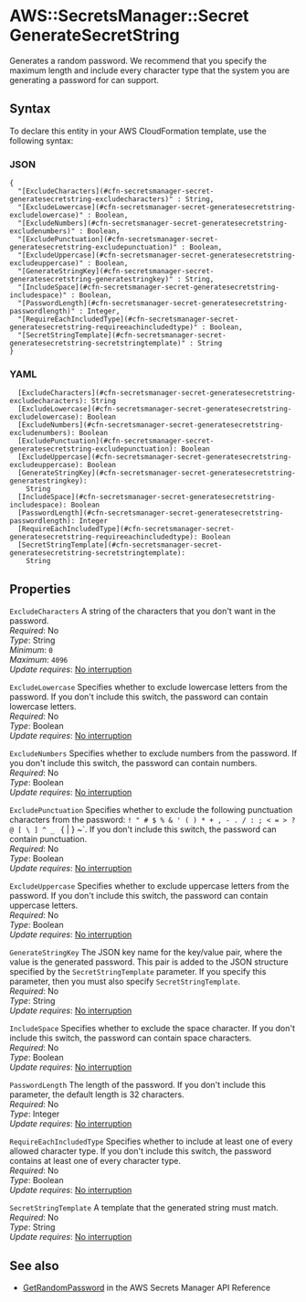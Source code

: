 # AWS::SecretsManager::Secret GenerateSecretString<a name="aws-properties-secretsmanager-secret-generatesecretstring"></a>

Generates a random password\. We recommend that you specify the maximum length and include every character type that the system you are generating a password for can support\.

## Syntax<a name="aws-properties-secretsmanager-secret-generatesecretstring-syntax"></a>

To declare this entity in your AWS CloudFormation template, use the following syntax:

### JSON<a name="aws-properties-secretsmanager-secret-generatesecretstring-syntax.json"></a>

```
{
  "[ExcludeCharacters](#cfn-secretsmanager-secret-generatesecretstring-excludecharacters)" : String,
  "[ExcludeLowercase](#cfn-secretsmanager-secret-generatesecretstring-excludelowercase)" : Boolean,
  "[ExcludeNumbers](#cfn-secretsmanager-secret-generatesecretstring-excludenumbers)" : Boolean,
  "[ExcludePunctuation](#cfn-secretsmanager-secret-generatesecretstring-excludepunctuation)" : Boolean,
  "[ExcludeUppercase](#cfn-secretsmanager-secret-generatesecretstring-excludeuppercase)" : Boolean,
  "[GenerateStringKey](#cfn-secretsmanager-secret-generatesecretstring-generatestringkey)" : String,
  "[IncludeSpace](#cfn-secretsmanager-secret-generatesecretstring-includespace)" : Boolean,
  "[PasswordLength](#cfn-secretsmanager-secret-generatesecretstring-passwordlength)" : Integer,
  "[RequireEachIncludedType](#cfn-secretsmanager-secret-generatesecretstring-requireeachincludedtype)" : Boolean,
  "[SecretStringTemplate](#cfn-secretsmanager-secret-generatesecretstring-secretstringtemplate)" : String
}
```

### YAML<a name="aws-properties-secretsmanager-secret-generatesecretstring-syntax.yaml"></a>

```
  [ExcludeCharacters](#cfn-secretsmanager-secret-generatesecretstring-excludecharacters): String
  [ExcludeLowercase](#cfn-secretsmanager-secret-generatesecretstring-excludelowercase): Boolean
  [ExcludeNumbers](#cfn-secretsmanager-secret-generatesecretstring-excludenumbers): Boolean
  [ExcludePunctuation](#cfn-secretsmanager-secret-generatesecretstring-excludepunctuation): Boolean
  [ExcludeUppercase](#cfn-secretsmanager-secret-generatesecretstring-excludeuppercase): Boolean
  [GenerateStringKey](#cfn-secretsmanager-secret-generatesecretstring-generatestringkey): 
    String
  [IncludeSpace](#cfn-secretsmanager-secret-generatesecretstring-includespace): Boolean
  [PasswordLength](#cfn-secretsmanager-secret-generatesecretstring-passwordlength): Integer
  [RequireEachIncludedType](#cfn-secretsmanager-secret-generatesecretstring-requireeachincludedtype): Boolean
  [SecretStringTemplate](#cfn-secretsmanager-secret-generatesecretstring-secretstringtemplate): 
    String
```

## Properties<a name="aws-properties-secretsmanager-secret-generatesecretstring-properties"></a>

`ExcludeCharacters`  <a name="cfn-secretsmanager-secret-generatesecretstring-excludecharacters"></a>
A string of the characters that you don't want in the password\.  
*Required*: No  
*Type*: String  
*Minimum*: `0`  
*Maximum*: `4096`  
*Update requires*: [No interruption](https://docs.aws.amazon.com/AWSCloudFormation/latest/UserGuide/using-cfn-updating-stacks-update-behaviors.html#update-no-interrupt)

`ExcludeLowercase`  <a name="cfn-secretsmanager-secret-generatesecretstring-excludelowercase"></a>
Specifies whether to exclude lowercase letters from the password\. If you don't include this switch, the password can contain lowercase letters\.  
*Required*: No  
*Type*: Boolean  
*Update requires*: [No interruption](https://docs.aws.amazon.com/AWSCloudFormation/latest/UserGuide/using-cfn-updating-stacks-update-behaviors.html#update-no-interrupt)

`ExcludeNumbers`  <a name="cfn-secretsmanager-secret-generatesecretstring-excludenumbers"></a>
Specifies whether to exclude numbers from the password\. If you don't include this switch, the password can contain numbers\.  
*Required*: No  
*Type*: Boolean  
*Update requires*: [No interruption](https://docs.aws.amazon.com/AWSCloudFormation/latest/UserGuide/using-cfn-updating-stacks-update-behaviors.html#update-no-interrupt)

`ExcludePunctuation`  <a name="cfn-secretsmanager-secret-generatesecretstring-excludepunctuation"></a>
Specifies whether to exclude the following punctuation characters from the password: `! " # $ % & ' ( ) * + , - . / : ; < = > ? @ [ \ ] ^ _ ` { | } ~`\. If you don't include this switch, the password can contain punctuation\.  
*Required*: No  
*Type*: Boolean  
*Update requires*: [No interruption](https://docs.aws.amazon.com/AWSCloudFormation/latest/UserGuide/using-cfn-updating-stacks-update-behaviors.html#update-no-interrupt)

`ExcludeUppercase`  <a name="cfn-secretsmanager-secret-generatesecretstring-excludeuppercase"></a>
Specifies whether to exclude uppercase letters from the password\. If you don't include this switch, the password can contain uppercase letters\.  
*Required*: No  
*Type*: Boolean  
*Update requires*: [No interruption](https://docs.aws.amazon.com/AWSCloudFormation/latest/UserGuide/using-cfn-updating-stacks-update-behaviors.html#update-no-interrupt)

`GenerateStringKey`  <a name="cfn-secretsmanager-secret-generatesecretstring-generatestringkey"></a>
The JSON key name for the key/value pair, where the value is the generated password\. This pair is added to the JSON structure specified by the `SecretStringTemplate` parameter\. If you specify this parameter, then you must also specify `SecretStringTemplate`\.   
*Required*: No  
*Type*: String  
*Update requires*: [No interruption](https://docs.aws.amazon.com/AWSCloudFormation/latest/UserGuide/using-cfn-updating-stacks-update-behaviors.html#update-no-interrupt)

`IncludeSpace`  <a name="cfn-secretsmanager-secret-generatesecretstring-includespace"></a>
Specifies whether to exclude the space character\. If you don't include this switch, the password can contain space characters\.  
*Required*: No  
*Type*: Boolean  
*Update requires*: [No interruption](https://docs.aws.amazon.com/AWSCloudFormation/latest/UserGuide/using-cfn-updating-stacks-update-behaviors.html#update-no-interrupt)

`PasswordLength`  <a name="cfn-secretsmanager-secret-generatesecretstring-passwordlength"></a>
The length of the password\. If you don't include this parameter, the default length is 32 characters\.  
*Required*: No  
*Type*: Integer  
*Update requires*: [No interruption](https://docs.aws.amazon.com/AWSCloudFormation/latest/UserGuide/using-cfn-updating-stacks-update-behaviors.html#update-no-interrupt)

`RequireEachIncludedType`  <a name="cfn-secretsmanager-secret-generatesecretstring-requireeachincludedtype"></a>
Specifies whether to include at least one of every allowed character type\. If you don't include this switch, the password contains at least one of every character type\.  
*Required*: No  
*Type*: Boolean  
*Update requires*: [No interruption](https://docs.aws.amazon.com/AWSCloudFormation/latest/UserGuide/using-cfn-updating-stacks-update-behaviors.html#update-no-interrupt)

`SecretStringTemplate`  <a name="cfn-secretsmanager-secret-generatesecretstring-secretstringtemplate"></a>
A template that the generated string must match\.  
*Required*: No  
*Type*: String  
*Update requires*: [No interruption](https://docs.aws.amazon.com/AWSCloudFormation/latest/UserGuide/using-cfn-updating-stacks-update-behaviors.html#update-no-interrupt)

## See also<a name="aws-properties-secretsmanager-secret-generatesecretstring--seealso"></a>
+  [GetRandomPassword](https://docs.aws.amazon.com/secretsmanager/latest/apireference/API_GetRandomPassword.html) in the AWS Secrets Manager API Reference